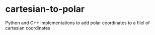 # cartesian-to-polar
Python and C++ implementations to add polar coordinates to a filel of cartesian coordinates
